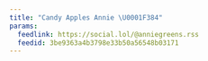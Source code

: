 ```yaml
---
title: "Candy Apples Annie \U0001F384"
params:
  feedlink: https://social.lol/@anniegreens.rss
  feedid: 3be9363a4b3798e33b50a56548b03171
---
```

